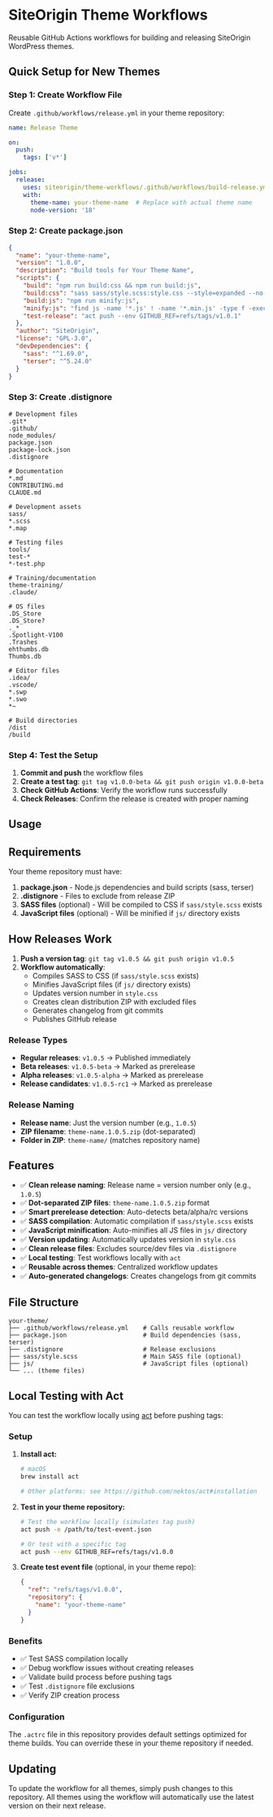 # SiteOrigin Theme Workflows

Reusable GitHub Actions workflows for building and releasing SiteOrigin WordPress themes.

## Quick Setup for New Themes

### Step 1: Create Workflow File

Create `.github/workflows/release.yml` in your theme repository:

```yaml
name: Release Theme

on:
  push:
    tags: ['v*']

jobs:
  release:
    uses: siteorigin/theme-workflows/.github/workflows/build-release.yml@master
    with:
      theme-name: your-theme-name  # Replace with actual theme name
      node-version: '18'
```

### Step 2: Create package.json

```json
{
  "name": "your-theme-name",
  "version": "1.0.0",
  "description": "Build tools for Your Theme Name",
  "scripts": {
    "build": "npm run build:css && npm run build:js",
    "build:css": "sass sass/style.scss:style.css --style=expanded --no-source-map",
    "build:js": "npm run minify:js",
    "minify:js": "find js -name '*.js' ! -name '*.min.js' -type f -exec sh -c 'terser \"$1\" --compress --mangle --output \"${1%.js}.min.js\"' _ {} \\;",
    "test-release": "act push --env GITHUB_REF=refs/tags/v1.0.1"
  },
  "author": "SiteOrigin",
  "license": "GPL-3.0",
  "devDependencies": {
    "sass": "^1.69.0",
    "terser": "^5.24.0"
  }
}
```

### Step 3: Create .distignore

```
# Development files
.git*
.github/
node_modules/
package.json
package-lock.json
.distignore

# Documentation
*.md
CONTRIBUTING.md
CLAUDE.md

# Development assets
sass/
*.scss
*.map

# Testing files
tools/
test-*
*-test.php

# Training/documentation
theme-training/
.claude/

# OS files
.DS_Store
.DS_Store?
._*
.Spotlight-V100
.Trashes
ehthumbs.db
Thumbs.db

# Editor files
.idea/
.vscode/
*.swp
*.swo
*~

# Build directories
/dist
/build
```

### Step 4: Test the Setup

1. **Commit and push** the workflow files
2. **Create a test tag**: `git tag v1.0.0-beta && git push origin v1.0.0-beta`
3. **Check GitHub Actions**: Verify the workflow runs successfully
4. **Check Releases**: Confirm the release is created with proper naming

## Usage

## Requirements

Your theme repository must have:

1. **package.json** - Node.js dependencies and build scripts (sass, terser)
2. **.distignore** - Files to exclude from release ZIP
3. **SASS files** (optional) - Will be compiled to CSS if `sass/style.scss` exists
4. **JavaScript files** (optional) - Will be minified if `js/` directory exists

## How Releases Work

1. **Push a version tag**: `git tag v1.0.5 && git push origin v1.0.5`
2. **Workflow automatically**:
   - Compiles SASS to CSS (if `sass/style.scss` exists)
   - Minifies JavaScript files (if `js/` directory exists)
   - Updates version number in `style.css`
   - Creates clean distribution ZIP with excluded files
   - Generates changelog from git commits
   - Publishes GitHub release

### Release Types

- **Regular releases**: `v1.0.5` → Published immediately
- **Beta releases**: `v1.0.5-beta` → Marked as prerelease
- **Alpha releases**: `v1.0.5-alpha` → Marked as prerelease  
- **Release candidates**: `v1.0.5-rc1` → Marked as prerelease

### Release Naming

- **Release name**: Just the version number (e.g., `1.0.5`)
- **ZIP filename**: `theme-name.1.0.5.zip` (dot-separated)
- **Folder in ZIP**: `theme-name/` (matches repository name)

## Features

- ✅ **Clean release naming**: Release name = version number only (e.g., `1.0.5`)
- ✅ **Dot-separated ZIP files**: `theme-name.1.0.5.zip` format
- ✅ **Smart prerelease detection**: Auto-detects beta/alpha/rc versions
- ✅ **SASS compilation**: Automatic compilation if `sass/style.scss` exists
- ✅ **JavaScript minification**: Auto-minifies all JS files in `js/` directory
- ✅ **Version updating**: Automatically updates version in `style.css`
- ✅ **Clean release files**: Excludes source/dev files via `.distignore`
- ✅ **Local testing**: Test workflows locally with `act`
- ✅ **Reusable across themes**: Centralized workflow updates
- ✅ **Auto-generated changelogs**: Creates changelogs from git commits

## File Structure

```
your-theme/
├── .github/workflows/release.yml    # Calls reusable workflow
├── package.json                     # Build dependencies (sass, terser)
├── .distignore                      # Release exclusions
├── sass/style.scss                  # Main SASS file (optional)
├── js/                              # JavaScript files (optional)
└── ... (theme files)
```

## Local Testing with Act

You can test the workflow locally using [act](https://github.com/nektos/act) before pushing tags:

### Setup

1. **Install act:**
   ```bash
   # macOS
   brew install act
   
   # Other platforms: see https://github.com/nektos/act#installation
   ```

2. **Test in your theme repository:**
   ```bash
   # Test the workflow locally (simulates tag push)
   act push -e /path/to/test-event.json
   
   # Or test with a specific tag
   act push --env GITHUB_REF=refs/tags/v1.0.0
   ```

3. **Create test event file** (optional, in your theme repo):
   ```json
   {
     "ref": "refs/tags/v1.0.0",
     "repository": {
       "name": "your-theme-name"
     }
   }
   ```

### Benefits

- ✅ Test SASS compilation locally
- ✅ Debug workflow issues without creating releases  
- ✅ Validate build process before pushing tags
- ✅ Test `.distignore` file exclusions
- ✅ Verify ZIP creation process

### Configuration

The `.actrc` file in this repository provides default settings optimized for theme builds. You can override these in your theme repository if needed.

## Updating

To update the workflow for all themes, simply push changes to this repository. All themes using the workflow will automatically use the latest version on their next release.